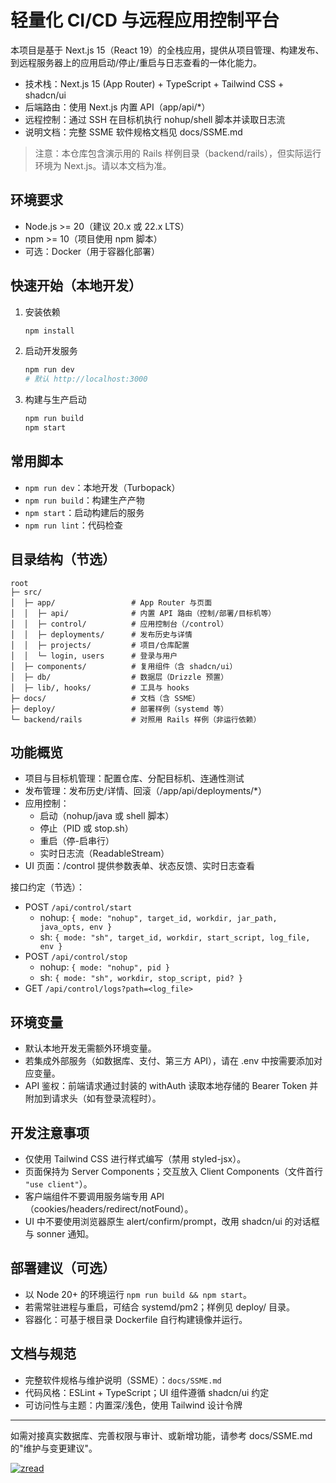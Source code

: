 # 轻量化 CI/CD 与远程应用控制平台

本项目是基于 Next.js 15（React 19）的全栈应用，提供从项目管理、构建发布、到远程服务器上的应用启动/停止/重启与日志查看的一体化能力。

- 技术栈：Next.js 15 (App Router) + TypeScript + Tailwind CSS + shadcn/ui
- 后端路由：使用 Next.js 内置 API（app/api/*）
- 远程控制：通过 SSH 在目标机执行 nohup/shell 脚本并读取日志流
- 说明文档：完整 SSME 软件规格文档见 docs/SSME.md

> 注意：本仓库包含演示用的 Rails 样例目录（backend/rails），但实际运行环境为 Next.js。请以本文档为准。

## 环境要求
- Node.js >= 20（建议 20.x 或 22.x LTS）
- npm >= 10（项目使用 npm 脚本）
- 可选：Docker（用于容器化部署）

## 快速开始（本地开发）
1. 安装依赖
   ```bash
   npm install
   ```
2. 启动开发服务
   ```bash
   npm run dev
   # 默认 http://localhost:3000
   ```
3. 构建与生产启动
   ```bash
   npm run build
   npm start
   ```

## 常用脚本
- `npm run dev`：本地开发（Turbopack）
- `npm run build`：构建生产产物
- `npm start`：启动构建后的服务
- `npm run lint`：代码检查

## 目录结构（节选）
```
root
├─ src/
│  ├─ app/                 # App Router 与页面
│  │  ├─ api/              # 内置 API 路由（控制/部署/目标机等）
│  │  ├─ control/          # 应用控制台（/control）
│  │  ├─ deployments/      # 发布历史与详情
│  │  ├─ projects/         # 项目/仓库配置
│  │  └─ login, users      # 登录与用户
│  ├─ components/          # 复用组件（含 shadcn/ui）
│  ├─ db/                  # 数据层（Drizzle 预置）
│  ├─ lib/, hooks/         # 工具与 hooks
├─ docs/                   # 文档（含 SSME）
├─ deploy/                 # 部署样例（systemd 等）
└─ backend/rails           # 对照用 Rails 样例（非运行依赖）
```

## 功能概览
- 项目与目标机管理：配置仓库、分配目标机、连通性测试
- 发布管理：发布历史/详情、回滚（/app/api/deployments/*）
- 应用控制：
  - 启动（nohup/java 或 shell 脚本）
  - 停止（PID 或 stop.sh）
  - 重启（停-启串行）
  - 实时日志流（ReadableStream）
- UI 页面：/control 提供参数表单、状态反馈、实时日志查看

接口约定（节选）：
- POST `/api/control/start`
  - nohup: `{ mode: "nohup", target_id, workdir, jar_path, java_opts, env }`
  - sh: `{ mode: "sh", target_id, workdir, start_script, log_file, env }`
- POST `/api/control/stop`
  - nohup: `{ mode: "nohup", pid }`
  - sh: `{ mode: "sh", workdir, stop_script, pid? }`
- GET `/api/control/logs?path=<log_file>`

## 环境变量
- 默认本地开发无需额外环境变量。
- 若集成外部服务（如数据库、支付、第三方 API），请在 .env 中按需要添加对应变量。
- API 鉴权：前端请求通过封装的 withAuth 读取本地存储的 Bearer Token 并附加到请求头（如有登录流程时）。

## 开发注意事项
- 仅使用 Tailwind CSS 进行样式编写（禁用 styled-jsx）。
- 页面保持为 Server Components；交互放入 Client Components（文件首行 `"use client"`）。
- 客户端组件不要调用服务端专用 API（cookies/headers/redirect/notFound）。
- UI 中不要使用浏览器原生 alert/confirm/prompt，改用 shadcn/ui 的对话框与 sonner 通知。


## 部署建议（可选）
- 以 Node 20+ 的环境运行 `npm run build && npm start`。
- 若需常驻进程与重启，可结合 systemd/pm2；样例见 deploy/ 目录。
- 容器化：可基于根目录 Dockerfile 自行构建镜像并运行。

## 文档与规范
- 完整软件规格与维护说明（SSME）：`docs/SSME.md`
- 代码风格：ESLint + TypeScript；UI 组件遵循 shadcn/ui 约定
- 可访问性与主题：内置深/浅色，使用 Tailwind 设计令牌

---
如需对接真实数据库、完善权限与审计、或新增功能，请参考 docs/SSME.md 的"维护与变更建议"。

<a href="https://zread.ai/hanxiaochi/CICD-pate" target="_blank"><img src="https://img.shields.io/badge/Ask_Zread-_.svg?style=flat&color=00b0aa&labelColor=000000&logo=data%3Aimage%2Fsvg%2Bxml%3Bbase64%2CPHN2ZyB3aWR0aD0iMTYiIGhlaWdodD0iMTYiIHZpZXdCb3g9IjAgMCAxNiAxNiIgZmlsbD0ibm9uZSIgeG1sbnM9Imh0dHA6Ly93d3cudzMub3JnLzIwMDAvc3ZnIj4KPHBhdGggZD0iTTQuOTYxNTYgMS42MDAxSDIuMjQxNTZDMS44ODgxIDEuNjAwMSAxLjYwMTU2IDEuODg2NjQgMS42MDE1NiAyLjI0MDFWNC45NjAxQzEuNjAxNTYgNS4zMTM1NiAxLjg4ODEgNS42MDAxIDIuMjQxNTYgNS42MDAxSDQuOTYxNTZDNS4zMTUwMiA1LjYwMDEgNS42MDE1NiA1LjMxMzU2IDUuNjAxNTYgNC45NjAxVjIuMjQwMUM1LjYwMTU2IDEuODg2NjQgNS4zMTUwMiAxLjYwMDEgNC45NjE1NiAxLjYwMDFaIiBmaWxsPSIjZmZmIi8%2BCjxwYXRoIGQ9Ik00Ljk2MTU2IDEwLjM5OTlIMi4yNDE1NkMxLjg4ODEgMTAuMzk5OSAxLjYwMTU2IDEwLjY4NjQgMS42MDE1NiAxMS4wMzk5VjEzLjc1OTlDMS42MDE1NiAxNC4xMTM0IDEuODg4MSAxNC4zOTk5IDIuMjQxNTYgMTQuMzk5OUg0Ljk2MTU2QzUuMzE1MDIgMTQuMzk5OSA1LjYwMTU2IDE0LjExMzQgNS42MDE1NiAxMy43NTk5VjExLjAzOTlDNS42MDE1NiAxMC42ODY0IDUuMzE1MDIgMTAuMzk5OSA0Ljk2MTU2IDEwLjM5OTlaIiBmaWxsPSIjZmZmIi8%2BCjxwYXRoIGQ9Ik0xMy43NTg0IDEuNjAwMUgxMS4wMzg0QzEwLjY4NSAxLjYwMDEgMTAuMzk4NCAxLjg4NjY0IDEwLjM5ODQgMi4yNDAxVjQuOTYwMUMxMC4zOTg0IDUuMzEzNTYgMTAuNjg1IDUuNjAwMSAxMS4wMzg0IDUuNjAwMUgxMy43NTg0QzE0LjExMTkgNS42MDAxIDE0LjM5ODQgNS4zMTM1NiAxNC4zOTg0IDQuOTYwMVYyLjI0MDFDMTQuMzk4NCAxLjg4NjY0IDE0LjExMTkgMS42MDAxIDEzLjc1ODQgMS42MDAxWiIgZmlsbD0iI2ZmZiIvPgo8cGF0aCBkPSJNNCAxMkwxMiA0TDQgMTJaIiBmaWxsPSIjZmZmIi8%2BCjxwYXRoIGQ9Ik00IDEyTDEyIDQiIHN0cm9rZT0iI2ZmZiIgc3Ryb2tlLXdpZHRoPSIxLjUiIHN0cm9rZS1saW5lY2FwPSJyb3VuZCIvPgo8L3N2Zz4K&logoColor=ffffff" alt="zread"/></a>
